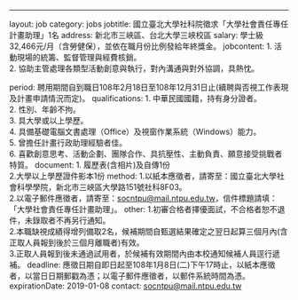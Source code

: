 ---
layout: job
category: jobs
jobtitle: 國立臺北大學社科院徵求「大學社會責任專任計畫助理」1名
address: 新北市三峽區、台北大學三峽校區
salary: 學士級32,466元/月（含勞健保），並依在職月份比例發給年終獎金。
jobcontent: 1. 活動現場的統籌、監督管理與經費核銷。<br>2. 協助主管處理各類型活動創意與執行，對內溝通與對外協調，具熱忱。

period: 聘用期間自到職日108年2月18日至108年12月31日止(續聘與否視工作表現及計畫申請情況而定)。
qualifications: 1. 中華民國國籍，持有身分證者。<br>2. 性別、年齡不拘。<br>3. 具大學或以上學歷。<br>4. 具備基礎電腦文書處理（Office）及視窗作業系統（Windows）能力。<br>5. 曾擔任計畫行政助理經驗者佳。<br>6. 喜歡創意思考、活動企劃、團隊合作、具抗壓性、主動負責、願意接受挑戰者特質。
document: 1. 履歷表(含相片)及自傳1份<br>2.大學以上學歷證件影本1份
method: 1.以紙本應徵者，請寄至：國立臺北大學社會科學學院，新北市三峽區大學路151號社科8F03。<br>2.以電子郵件應徵者，請寄至：socntpu@mail.ntpu.edu.tw，信件標題請填：「大學社會責任專任計畫助理」。
other: 1.初審合格者擇優面試，不合格者恕不退件，未錄取者不再另行通知。<br>2.本職缺視成績得增列備取2名，候補期間自甄選結果確定之翌日起算三個月內(含正取人員報到後於三個月離職者)有效。<br> 3.正取人員報到後未通過試用者，於候補有效期間內由本校通知候補人員逕行遞補。
deadline: 應徵日期自即日起至108年1月8日(二)下午17時止，以紙本應徵者，以當日日期郵戳為憑；以電子郵件應徵者，以郵件系統時間為憑。
expirationDate: 2019-01-08
contact: socntpu@mail.ntpu.edu.tw
